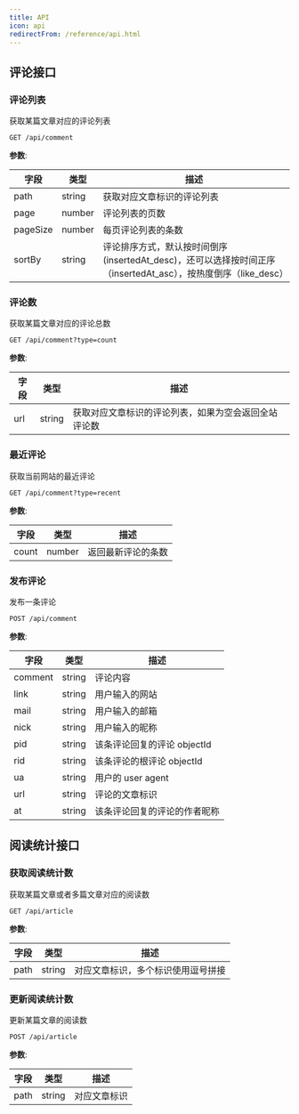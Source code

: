```yaml
---
title: API
icon: api
redirectFrom: /reference/api.html
---
```


## 评论接口

### 评论列表

获取某篇文章对应的评论列表

```http
GET /api/comment
```

**参数**:

| 字段     | 类型   | 描述                                                                                                           |
| -------- | ------ | -------------------------------------------------------------------------------------------------------------- |
| path     | string | 获取对应文章标识的评论列表                                                                                     |
| page     | number | 评论列表的页数                                                                                                 |
| pageSize | number | 每页评论列表的条数                                                                                             |
| sortBy   | string | 评论排序方式，默认按时间倒序(insertedAt_desc)，还可以选择按时间正序（insertedAt_asc），按热度倒序（like_desc） |

### 评论数

获取某篇文章对应的评论总数

```http
GET /api/comment?type=count
```

**参数**:

| 字段 | 类型   | 描述                                                 |
| ---- | ------ | ---------------------------------------------------- |
| url  | string | 获取对应文章标识的评论列表，如果为空会返回全站评论数 |

### 最近评论

获取当前网站的最近评论

```http
GET /api/comment?type=recent
```

**参数**:

| 字段  | 类型   | 描述               |
| ----- | ------ | ------------------ |
| count | number | 返回最新评论的条数 |

### 发布评论

发布一条评论

```http
POST /api/comment
```

**参数**:

| 字段    | 类型   | 描述                         |
| ------- | ------ | ---------------------------- |
| comment | string | 评论内容                     |
| link    | string | 用户输入的网站               |
| mail    | string | 用户输入的邮箱               |
| nick    | string | 用户输入的昵称               |
| pid     | string | 该条评论回复的评论 objectId  |
| rid     | string | 该条评论的根评论 objectId    |
| ua      | string | 用户的 user agent            |
| url     | string | 评论的文章标识               |
| at      | string | 该条评论回复的评论的作者昵称 |

## 阅读统计接口

### 获取阅读统计数

获取某篇文章或者多篇文章对应的阅读数

```http
GET /api/article
```

**参数**:

| 字段 | 类型   | 描述                               |
| ---- | ------ | ---------------------------------- |
| path | string | 对应文章标识，多个标识使用逗号拼接 |

### 更新阅读统计数

更新某篇文章的阅读数

```http
POST /api/article
```

**参数**:

| 字段 | 类型   | 描述         |
| ---- | ------ | ------------ |
| path | string | 对应文章标识 |
